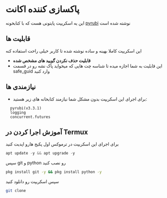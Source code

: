 # پاکسازی کننده اکانت 
این یه اسکریپت پایتونی هست که با کتابخونه [pyrubi](https://github.com/AliGanji1/pyrubi) نوشته شده است

## **قابلیت ها**
این اسکریپت کاملا بهینه و ساده نوشته شده تا کاربر خیلی راحت استفاده کنه

- **قابلیت حذف نکردن گویید های مشخص شده**
- این قابلیت به شما اجازه میده تا شناسه چت هایی که میخواید پاک نشه رو در قسمت safe_guid وارد کنید 

## **نیازمندی ها**
- برای اجرای این اسکریپت بدون مشکل شما نیازمند کتابخانه های زیر هستید:
```
  pyrubi(v3.3.1)
  logging
  concurrent.futures
  ```
## **آموزش اجرا کردن در Termux**
برای اجرای این اسکریپت در ترموکس اول پکیج هارو اپدیت کنید
```python
apt update -y && apt upgrade -y
```
سپس git و python رو نصب کنید 
```bash
pkg install git -y && pkg install python -y
```
سپس اسکریپت رو دانلود کنید 
```bash
git clone 
